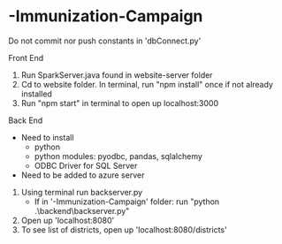 # -Immunization-Campaign

Do not commit nor push constants in 'dbConnect.py'

Front End 

1. Run SparkServer.java found in website-server folder
2. Cd to website folder. In terminal, run "npm install" once if not already installed
3. Run "npm start" in terminal to open up localhost:3000


Back End
- Need to install
    - python
    - python modules: pyodbc, pandas, sqlalchemy
    - ODBC Driver for SQL Server
- Need to be added to azure server

1. Using terminal run backserver.py
    - If in '-Immunization-Campaign' folder: run "python .\backend\backserver.py" 
2. Open up 'localhost:8080'
3. To see list of districts, open up 'localhost:8080/districts'